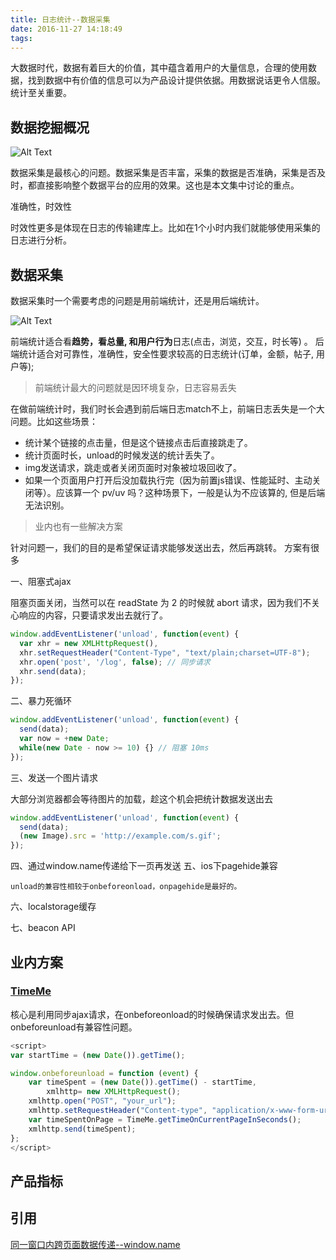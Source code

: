 ```yaml
---
title: 日志统计--数据采集
date: 2016-11-27 14:18:49
tags:
---
```



大数据时代，数据有着巨大的价值，其中蕴含着用户的大量信息，合理的使用数据，找到数据中有价值的信息可以为产品设计提供依据。用数据说话更令人信服。统计至关重要。

## 数据挖掘概况

![Alt Text](http://o99eh3ii0.bkt.clouddn.com//public/16-11-27/23115520.jpg) 

数据采集是最核心的问题。数据采集是否丰富，采集的数据是否准确，采集是否及时，都直接影响整个数据平台的应用的效果。这也是本文集中讨论的重点。

准确性，时效性

时效性更多是体现在日志的传输建库上。比如在1个小时内我们就能够使用采集的日志进行分析。


## 数据采集

数据采集时一个需要考虑的问题是用前端统计，还是用后端统计。

![Alt Text](http://o99eh3ii0.bkt.clouddn.com//public/16-11-27/41697522.jpg) 

前端统计适合看**趋势，看总量, 和用户行为**日志(点击，浏览，交互，时长等) 。 
后端统计适合对可靠性，准确性，安全性要求较高的日志统计(订单，金额，帖子, 用户等);

> 前端统计最大的问题就是因环境复杂，日志容易丢失

在做前端统计时，我们时长会遇到前后端日志match不上，前端日志丢失是一个大问题。比如这些场景：

* 统计某个链接的点击量，但是这个链接点击后直接跳走了。
* 统计页面时长，unload的时候发送的统计丢失了。
* img发送请求，跳走或者关闭页面时对象被垃圾回收了。
* 如果一个页面用户打开后没加载执行完（因为前置js错误、性能延时、主动关闭等）。应该算一个 pv/uv 吗？这种场景下，一般是认为不应该算的, 但是后端无法识别。

> 业内也有一些解决方案

针对问题一，我们的目的是希望保证请求能够发送出去，然后再跳转。 方案有很多

一、阻塞式ajax

阻塞页面关闭，当然可以在 readState 为 2 的时候就 abort 请求，因为我们不关心响应的内容，只要请求发出去就行了。

```javascript
window.addEventListener('unload', function(event) {
  var xhr = new XMLHttpRequest(),
  xhr.setRequestHeader("Content-Type", "text/plain;charset=UTF-8");
  xhr.open('post', '/log', false); // 同步请求
  xhr.send(data);
});
```

二、暴力死循环

```javascript
window.addEventListener('unload', function(event) {
  send(data);
  var now = +new Date;
  while(new Date - now >= 10) {} // 阻塞 10ms
});
```

三、发送一个图片请求

大部分浏览器都会等待图片的加载，趁这个机会把统计数据发送出去

```javascript
window.addEventListener('unload', function(event) {
  send(data);
  (new Image).src = 'http://example.com/s.gif';
});
```

四、通过window.name传递给下一页再发送
五、ios下pagehide兼容

	unload的兼容性相较于onbeforeonload，onpagehide是最好的。

六、localstorage缓存

七、beacon API

## 业内方案

### [TimeMe](https://github.com/jasonzissman/TimeMe.js)

核心是利用同步ajax请求，在onbeforeonload的时候确保请求发出去。但onbeforeunload有兼容性问题。

```javascript
<script>
var startTime = (new Date()).getTime();

window.onbeforeunload = function (event) {
    var timeSpent = (new Date()).getTime() - startTime,
        xmlhttp= new XMLHttpRequest();
    xmlhttp.open("POST", "your_url");
    xmlhttp.setRequestHeader("Content-type", "application/x-www-form-urlencoded");
    var timeSpentOnPage = TimeMe.getTimeOnCurrentPageInSeconds();
    xmlhttp.send(timeSpent);
};
</script>
```

## 产品指标


## 引用

[同一窗口内跨页面数据传递--window.name](https://github.com/aralejs/name-storage)
